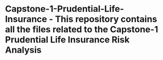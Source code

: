 # Capstone-1-Prudential-Life-Insurance - This repository contains all the files related to the Capstone-1 Prudential Life Insurance Risk Analysis
